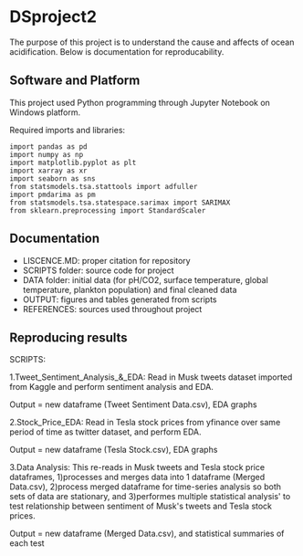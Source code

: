 # DSproject2
The purpose of this project is to understand the cause and affects of ocean acidification. Below is documentation for reproducability. 

## Software and Platform
This project used Python programming through Jupyter Notebook on Windows platform.

Required imports and libraries:
```
import pandas as pd
import numpy as np
import matplotlib.pyplot as plt
import xarray as xr
import seaborn as sns
from statsmodels.tsa.stattools import adfuller
import pmdarima as pm
from statsmodels.tsa.statespace.sarimax import SARIMAX
from sklearn.preprocessing import StandardScaler
```

## Documentation
- LISCENCE.MD: proper citation for repository
- SCRIPTS folder: source code for project 
- DATA folder: initial data (for pH/CO2, surface temperature, global temperature, plankton population) and final cleaned data
- OUTPUT: figures and tables generated from scripts
- REFERENCES: sources used throughout project

## Reproducing results
SCRIPTS:

1.Tweet_Sentiment_Analysis_&_EDA: Read in Musk tweets dataset imported from Kaggle and perform sentiment analysis and EDA. 

Output = new dataframe (Tweet Sentiment Data.csv), EDA graphs

2.Stock_Price_EDA: Read in Tesla stock prices from yfinance over same period of time as twitter dataset, and perform EDA.

Output = new dataframe (Tesla Stock.csv), EDA graphs

3.Data Analysis: This re-reads in Musk tweets and Tesla stock price dataframes, 1)processes and merges data into 1 dataframe (Merged Data.csv), 2)process merged dataframe for time-series analysis so both sets of data are stationary, and 3)performes multiple statistical analysis' to test relationship between sentiment of Musk's tweets and Tesla stock prices.

Output = new dataframe (Merged Data.csv), and statistical summaries of each test
